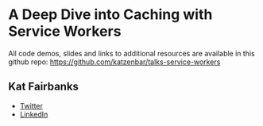 # A Deep Dive into Caching with Service Workers

All code demos, slides and links to additional resources are available in this github repo: https://github.com/katzenbar/talks-service-workers

## Kat Fairbanks

- [Twitter](https://twitter.com/DerKatzenbar)
- [LinkedIn](https://www.linkedin.com/in/katzenbar/)
